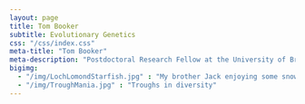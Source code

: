 ```yaml
---
layout: page
title: Tom Booker
subtitle: Evolutionary Genetics
css: "/css/index.css"
meta-title: "Tom Booker"
meta-description: "Postdoctoral Research Fellow at the University of British Columbia"
bigimg:
  - "/img/LochLomondStarfish.jpg" : "My brother Jack enjoying some snow"
  - "/img/TroughMania.jpg" : "Troughs in diversity"
---
```


